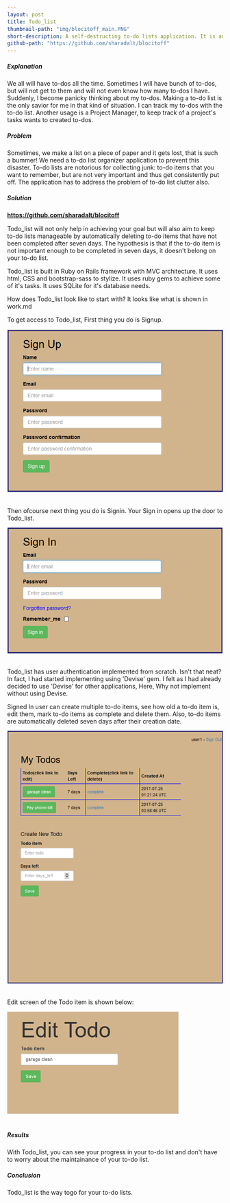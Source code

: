 ```yaml
---
layout: post
title: Todo_list
thumbnail-path: "img/blocitoff_main.PNG"
short-description: A self-destructing to-do lists application. It is an Utility Application in Ruby on Rails with Rake Automation.
github-path: "https://github.com/sharadalt/blocitoff"
---
```


##### Explanation
We all will have to-dos all the time. Sometimes I will have bunch of to-dos, but will not get to them and will not even know how many to-dos I have. Suddenly, I become panicky thinking about my to-dos. Making a to-do list is the only savior for me in that kind of situation. I can track my to-dos with the to-do list. Another usage is a  Project Manager, to keep track of a project's tasks wants to created to-dos.

##### Problem
Sometimes, we make a list on a piece of paper and it gets lost, that is such a bummer! 
We need a to-do list organizer application to prevent this disaster. To-do lists are notorious for collecting junk: to-do items that you want to remember, but are not very important and thus get consistently put off. The application has to address the problem of to-do list clutter also.

##### Solution

<a href="https://github.com/sharadalt/blocitoff" style="font-family:Times New Roman;"><strong>https://github.com/sharadalt/blocitoff</strong></a>

Todo_list will not only help in achieving your goal but will also aim to keep to-do lists manageable by automatically deleting to-do items that have not been completed after seven days. The hypothesis is that if the to-do item is not important enough to be completed in seven days, it doesn't belong on your to-do list.

Todo_list is built in Ruby on Rails framework with MVC architecture. It uses html, CSS and bootstrap-sass to stylize. It uses ruby gems to achieve some of it's tasks. It uses SQLite for it's database needs.

How does Todo_list look like to start with? It looks like what is shown in work.md

To get access to Todo_list, First thing you do is Signup.

<div class="boxed" style="width: 100%;margin-left: auto; margin-right: auto; text-align: left;">
    <img src="/img/blocitoff_signup.PNG"/>
</div>
<br />

Then ofcourse next thing you do is Signin. Your Sign in opens up the door to Todo_list. 

<div class="boxed" style="width: 100%;margin-left: auto; margin-right: auto; text-align: left;">
    <img src="/img/blocitoff_signin.PNG"/>
</div>
<br />

Todo_list has user authentication implemented from scratch. Isn't that neat? In fact, I had started implementing using 'Devise' gem. I felt as I had already decided to use 'Devise' for other applications, Here, Why not implement without using Devise. 

Signed In user can create multiple to-do items, see how old a to-do item is, edit them, mark to-do items as complete and delete them. Also, to-do items are automatically deleted seven days after their creation date.

<div class="boxed" style="width: 100%;margin-left: auto; margin-right: auto; text-align: left;">
    <img src="/img/blocitoff_index.PNG"/>
</div>
<br />

Edit screen of the Todo item is shown below:

<div class="boxed" style="width: 100%;margin-left: auto; margin-right: auto; text-align: left;">
    <img src="/img/blocitoff_edit_todo.PNG"/>
</div>
<br />


##### Results
With Todo_list, you can see your progress in your to-do list and don't have to worry about the maintainance of your to-do list.

##### Conclusion
Todo_list is the way togo for your to-do lists.



